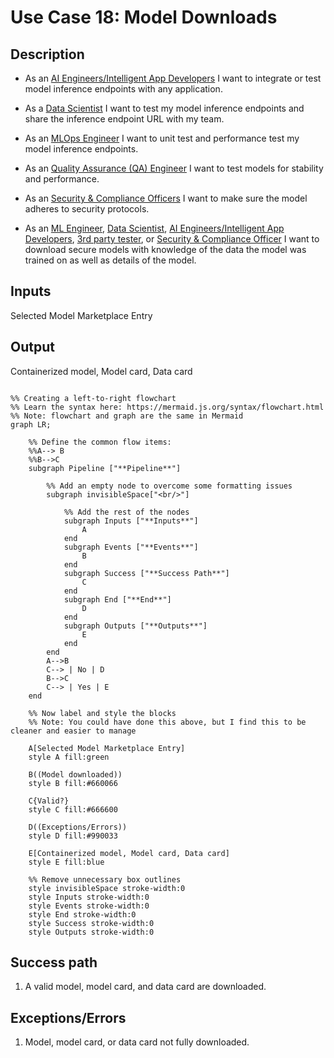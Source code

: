 # Use Case 18: Model Downloads

## Description

* As an <a href='https://github.com/MLOps-OpenAPI/arch-diagrams?tab=readme-ov-file#ai-engineers--intelligent-app-developers'>AI Engineers/Intelligent App Developers</a> I want to integrate or test model inference endpoints with any application.
* As a <a href="https://github.com/MLOps-OpenAPI/arch-diagrams?tab=readme-ov-file#data-scientists">Data Scientist</a> I want to test my model inference endpoints and share the inference endpoint URL with my team.
* As an <a href="https://github.com/MLOps-OpenAPI/arch-diagrams?tab=readme-ov-file#mlops-engineers">MLOps Engineer</a> I want to unit test and performance test my model inference endpoints.
* As an <a href="https://github.com/MLOps-OpenAPI/arch-diagrams?tab=readme-ov-file#quality-assurance-qa-engineers">Quality Assurance (QA) Engineer</a> I want to test models for stability and performance.
* As an <a href="https://github.com/MLOps-OpenAPI/arch-diagrams?tab=readme-ov-file#security--compliance-officers">Security & Compliance Officers</a> I want to make sure the model adheres to security protocols.

* As an <a href="https://github.com/MLOps-OpenAPI/arch-diagrams?tab=readme-ov-file#ml-engineers">ML Engineer</a>, <a href="https://github.com/MLOps-OpenAPI/arch-diagrams?tab=readme-ov-file#data-scientists">Data Scientist</a>, <a href='https://github.com/MLOps-OpenAPI/arch-diagrams?tab=readme-ov-file#ai-engineers--intelligent-app-developers'>AI Engineers/Intelligent App Developers</a>, <a href='https://github.com/MLOps-OpenAPI/arch-diagrams?tab=readme-ov-file#3rd-party-tester'>3rd party tester</a>, or <a href='https://github.com/MLOps-OpenAPI/arch-diagrams?tab=readme-ov-file#security--compliance-officers'>Security & Compliance Officer</a> I want to download secure models with knowledge of the data the model was trained on as well as details of the model.

## Inputs

Selected Model Marketplace Entry

## Output

Containerized model, Model card, Data card

```mermaid

%% Creating a left-to-right flowchart
%% Learn the syntax here: https://mermaid.js.org/syntax/flowchart.html
%% Note: flowchart and graph are the same in Mermaid
graph LR;

    %% Define the common flow items:
    %%A--> B
    %%B-->C
    subgraph Pipeline ["**Pipeline**"]
        
        %% Add an empty node to overcome some formatting issues
        subgraph invisibleSpace["<br/>"]

            %% Add the rest of the nodes
            subgraph Inputs ["**Inputs**"]
                A
            end
            subgraph Events ["**Events**"]
                B
            end
            subgraph Success ["**Success Path**"]
                C
            end
            subgraph End ["**End**"]
                D
            end
            subgraph Outputs ["**Outputs**"]
                E
            end
        end
        A-->B
        C--> | No | D
        B-->C
        C--> | Yes | E
    end

    %% Now label and style the blocks
    %% Note: You could have done this above, but I find this to be cleaner and easier to manage

    A[Selected Model Marketplace Entry]
    style A fill:green

    B((Model downloaded))
    style B fill:#660066

    C{Valid?}
    style C fill:#666600

    D((Exceptions/Errors))
    style D fill:#990033

    E[Containerized model, Model card, Data card]
    style E fill:blue

    %% Remove unnecessary box outlines
    style invisibleSpace stroke-width:0
    style Inputs stroke-width:0
    style Events stroke-width:0
    style End stroke-width:0
    style Success stroke-width:0
    style Outputs stroke-width:0
```


## Success path

1. A valid model, model card, and data card are downloaded.

## Exceptions/Errors

1. Model, model card, or data card not fully downloaded.
